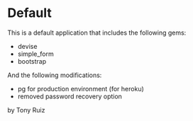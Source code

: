 # Default

This is a default application that includes the following gems:
- devise
- simple_form
- bootstrap

And the following modifications:
- pg for production environment (for heroku)
- removed password recovery option

by Tony Ruiz